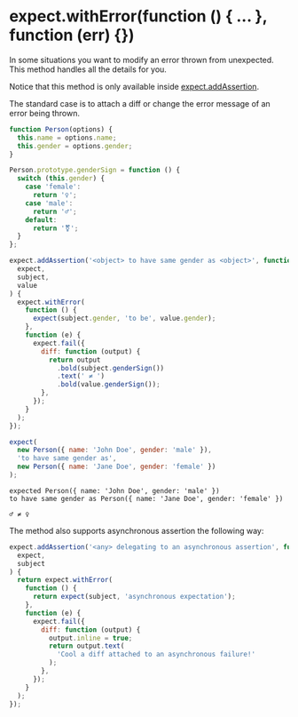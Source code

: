 # expect.withError(function () { ... }, function (err) {})

In some situations you want to modify an error thrown from
unexpected. This method handles all the details for you.

Notice that this method is only available inside
[expect.addAssertion](../addAssertion/).

The standard case is to attach a diff or change the error message of
an error being thrown.

```js
function Person(options) {
  this.name = options.name;
  this.gender = options.gender;
}

Person.prototype.genderSign = function () {
  switch (this.gender) {
    case 'female':
      return '♀';
    case 'male':
      return '♂';
    default:
      return '⚧';
  }
};

expect.addAssertion('<object> to have same gender as <object>', function (
  expect,
  subject,
  value
) {
  expect.withError(
    function () {
      expect(subject.gender, 'to be', value.gender);
    },
    function (e) {
      expect.fail({
        diff: function (output) {
          return output
            .bold(subject.genderSign())
            .text(' ≠ ')
            .bold(value.genderSign());
        },
      });
    }
  );
});

expect(
  new Person({ name: 'John Doe', gender: 'male' }),
  'to have same gender as',
  new Person({ name: 'Jane Doe', gender: 'female' })
);
```

```output
expected Person({ name: 'John Doe', gender: 'male' })
to have same gender as Person({ name: 'Jane Doe', gender: 'female' })

♂ ≠ ♀
```

The method also supports asynchronous assertion the following way:

<!-- unexpected-markdown evaluate:false -->

```js
expect.addAssertion('<any> delegating to an asynchronous assertion', function (
  expect,
  subject
) {
  return expect.withError(
    function () {
      return expect(subject, 'asynchronous expectation');
    },
    function (e) {
      expect.fail({
        diff: function (output) {
          output.inline = true;
          return output.text(
            'Cool a diff attached to an asynchronous failure!'
          );
        },
      });
    }
  );
});
```
